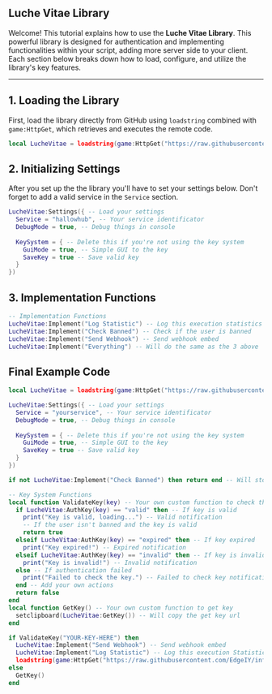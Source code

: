 ## Luche Vitae Library

Welcome! This tutorial explains how to use the **Luche Vitae Library**. This powerful library is designed for authentication and implementing functionalities within your script, adding more server side to your client. Each section below breaks down how to load, configure, and utilize the library's key features.

---

## 1. Loading the Library

First, load the library directly from GitHub using `loadstring` combined with `game:HttpGet`, which retrieves and executes the remote code.

```lua
local LucheVitae = loadstring(game:HttpGet("https://raw.githubusercontent.com/Moligrafi001/Luche-Vitae/refs/heads/main/Auth.lua"))() -- Load the Library
```

## 2. Initializing Settings

After you set up the the library you'll have to set your settings below. Don't forget to add a valid service in the `Service` section.

```lua
LucheVitae:Settings({ -- Load your settings
  Service = "hallowhub", -- Your service identificator
  DebugMode = true, -- Debug things in console
  
  KeySystem = { -- Delete this if you're not using the key system
    GuiMode = true, -- Simple GUI to the key
    SaveKey = true -- Save valid key
  }
})
```

## 3. Implementation Functions

```lua
-- Implementation Functions
LucheVitae:Implement("Log Statistic") -- Log this execution statistics
LucheVitae:Implement("Check Banned") -- Check if the user is banned
LucheVitae:Implement("Send Webhook") -- Send webhook embed
LucheVitae:Implement("Everything") -- Will do the same as the 3 above
```

## Final Example Code

```lua
local LucheVitae = loadstring(game:HttpGet("https://raw.githubusercontent.com/Moligrafi001/Luche-Vitae/refs/heads/test/Source/Library.lua"))() -- Load the Library

LucheVitae:Settings({ -- Load your settings
  Service = "yourservice", -- Your service identificator
  DebugMode = true, -- Debug things in console
  
  KeySystem = { -- Delete this if you're not using the key system
    GuiMode = true, -- Simple GUI to the key
    SaveKey = true -- Save valid key
  }
})

if not LucheVitae:Implement("Check Banned") then return end -- Will stop the script if the user is banned

-- Key System Functions
local function ValidateKey(key) -- Your own custom function to check the key
  if LucheVitae:AuthKey(key) == "valid" then -- If key is valid
    print("Key is valid, loading...") -- Valid notification
    -- If the user isn't banned and the key is valid
    return true
  elseif LucheVitae:AuthKey(key) == "expired" then -- If key expired
    print("Key expired!") -- Expired notification
  elseif LucheVitae:AuthKey(key) == "invalid" then -- If key is invalid
    print("Key is invalid!") -- Invalid notification
  else -- If authentication failed
    print("Failed to check the key.") -- Failed to check key notification
  end -- Add your own actions
  return false
end
local function GetKey() -- Your own custom function to get key
  setclipboard(LucheVitae:GetKey()) -- Will copy the get key url
end

if ValidateKey("YOUR-KEY-HERE") then
  LucheVitae:Implement("Send Webhook") -- Send webhook embed
  LucheVitae:Implement("Log Statistic") -- Log this execution Statistic
  loadstring(game:HttpGet("https://raw.githubusercontent.com/EdgeIY/infiniteyield/master/source"))() -- Will execute infiniteyield
else
  GetKey()
end
```